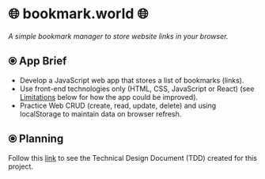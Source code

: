 # 🌐 bookmark.world 🌐
*A simple bookmark manager to store website links in your browser.*


## ⦿ App Brief
* Develop a JavaScript web app that stores a list of bookmarks (links). 
* Use front-end technologies only (HTML, CSS, JavaScript or React) (see [Limitations](#limitations) below for how the app could be improved). 
* Practice Web CRUD (create, read, update, delete) and using localStorage to maintain data on browser refresh. 


## ⦿ Planning

Follow this [link](https://www.notion.so/bookmark-world-TDD-6f9610426a3e440d879ea07f3306d9cd "Notion Document") to see the Technical Design Document (TDD) created for this project.
